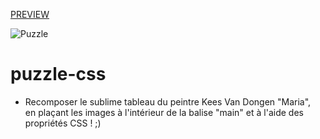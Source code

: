 [PREVIEW](https://github.com/jeoffreydissard/Puzzle-CSS/blob/master/index.html)

![Puzzle](https://i.gifer.com/77zu.gif)

# puzzle-css
* Recomposer le sublime tableau du peintre Kees Van Dongen "Maria",<br>en plaçant les images à l'intérieur de la balise "main"  et à l'aide des propriétés CSS ! ;)
